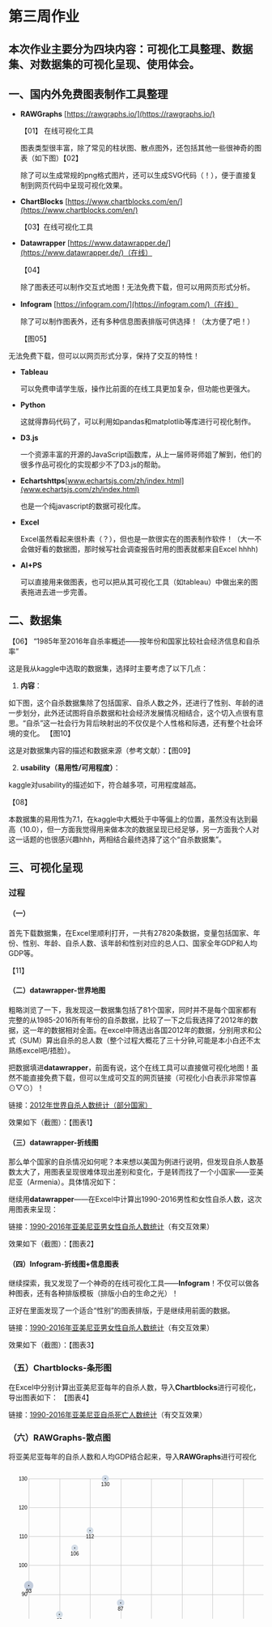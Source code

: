 # 第三周作业
## 本次作业主要分为四块内容：可视化工具整理、数据集、对数据集的可视化呈现、使用体会。

## 一、国内外免费图表制作工具整理
- **RAWGraphs** [https://rawgraphs.io/](https://rawgraphs.io/)
  
  【01】
    在线可视化工具

  图表类型很丰富，除了常见的柱状图、散点图外，还包括其他一些很神奇的图表（如下图）【02】
  
  除了可以生成常规的png格式图片，还可以生成SVG代码（！），便于直接复制到网页代码中呈现可视化效果。
  
- **ChartBlocks** [https://www.chartblocks.com/en/](https://www.chartblocks.com/en/)
  
  【03】在线可视化工具
  
- **Datawrapper** [https://www.datawrapper.de/](https://www.datawrapper.de/)（在线）

  【04】
  
  除了图表还可以制作交互式地图！无法免费下载，但可以用网页形式分析。
  
- **Infogram** [https://infogram.com/](https://infogram.com/)（在线）
  
  除了可以制作图表外，还有多种信息图表排版可供选择！（太方便了吧！）
  
  【图05】
    
 无法免费下载，但可以以网页形式分享，保持了交互的特性！
  
- **Tableau**
  
  可以免费申请学生版，操作比前面的在线工具更加复杂，但功能也更强大。
  
- **Python**

  这就得靠码代码了，可以利用如pandas和matplotlib等库进行可视化制作。

- **D3.js**

   一个资源丰富的开源的JavaScript函数库，从上一届师哥师姐了解到，他们的很多作品可视化的实现都少不了D3.js的帮助。

- **Echartshttps**[www.echartsjs.com/zh/index.html](www.echartsjs.com/zh/index.html)

  也是一个纯javascript的数据可视化库。
 
- **Excel**

  Excel虽然看起来很朴素（？），但也是一款很实在的图表制作软件！（大一不会做好看的数据图，那时候写社会调查报告时用的图表就都来自Excel hhhh)
  
- **AI+PS**

  可以直接用来做图表，也可以把从其可视化工具（如tableau）中做出来的图表拖进去进一步完善。
  
  
## 二、数据集

【06】
“1985年至2016年自杀率概述——按年份和国家比较社会经济信息和自杀率”

这是我从kaggle中选取的数据集，选择时主要考虑了以下几点：

1. **内容**：
  
  如下图，这个自杀数据集除了包括国家、自杀人数之外，还进行了性别、年龄的进一步划分，此外还试图将自杀数据和社会经济发展情况相结合，这个切入点很有意思。“自杀”这一社会行为背后映射出的不仅仅是个人性格和际遇，还有整个社会环境的变化。
  【图10】
  
  这是对数据集内容的描述和数据来源（参考文献）：【图09】

2. **usability（易用性/可用程度）**：

  kaggle对usability的描述如下，符合越多项，可用程度越高。
  
  【08】

  本数据集的易用性为7.1，在kaggle中大概处于中等偏上的位置，虽然没有达到最高（10.0），但一方面我觉得用来做本次的数据呈现已经足够，另一方面我个人对这一话题的也很感兴趣hhh，两相结合最终选择了这个“自杀数据集”。
  
## 三、可视化呈现

### 过程
#### （一）
首先下载数据集，在Excel里顺利打开，一共有27820条数据，变量包括国家、年份、性别、年龄、自杀人数、该年龄和性别对应的总人口、国家全年GDP和人均GDP等。
  
【11】

#### （二）datawrapper-世界地图
粗略浏览了一下，我发现这一数据集包括了81个国家，同时并不是每个国家都有完整的从1985-2016所有年份的自杀数据，比较了一下之后我选择了2012年的数据，这一年的数据相对全面。在excel中筛选出各国2012年的数据，分别用求和公式（SUM）算出自杀的总人数（整个过程大概花了三十分钟,可能是本小白还不太熟练excel吧/捂脸）。

把数据填进**datawrapper**，前面有说，这个在线工具可以直接做可视化地图！虽然不能直接免费下载，但可以生成可交互的网页链接（可视化小白表示非常惊喜⊙▽⊙）！

链接：[2012年世界自杀人数统计（部分国家）](https://www.datawrapper.de/_/TIM5U/)

效果如下（截图）：【图表1】

#### （三）datawrapper-折线图

那么单个国家的自杀情况如何呢？本来想以美国为例进行说明，但发现自杀人数基数太大了，用图表呈现很难体现出差别和变化，于是转而找了一个小国家——亚美尼亚（Armenia）。具体情况如下：

继续用**datawrapper**——在Excel中计算出1990-2016男性和女性自杀人数，这次用图表来呈现：

链接：[1990-2016年亚美尼亚男女性自杀人数统计](https://www.datawrapper.de/_/OCRly/)（有交互效果）

效果如下（截图）：【图表2】

#### （四）Infogram-折线图+信息图表

  继续探索，我又发现了一个神奇的在线可视化工具——**Infogram**！不仅可以做各种图表，还有各种排版模板（排版小白的生命之光）！

  正好在里面发现了一个适合“性别”的图表排版，于是继续用前面的数据。

  链接：[1990-2016年亚美尼亚男女性自杀人数统计](https://infogram.com/yellow-negative-1hnq41mr5rzk43z?live)（有交互效果）

  效果如下（截图）：【图表3】

### （五）Chartblocks-条形图

在Excel中分别计算出亚美尼亚每年的自杀人数，导入**Chartblocks**进行可视化，导出图表如下：
【图表4】

链接：[1990-2016年亚美尼亚自杀死亡人数统计](https://public.chartblocks.com/c/5da6a1023ba0f61240611208?t=8672a1f59b84f46)（有交互效果）

### （六）RAWGraphs-散点图

将亚美尼亚每年的自杀人数和人均GDP结合起来，导入**RAWGraphs**进行可视化

<svg width="847" height="500" xmlns="http://www.w3.org/2000/svg"><g transform="translate(40,20)"><g class="x axis" transform="translate(0,440)" fill="none" font-size="10" font-family="sans-serif" text-anchor="middle" style="stroke-width: 1px; font-size: 10px; font-family: Arial, Helvetica;"><path class="domain" stroke="#000" d="M0.5,-440V0.5H787.5V-440" style="shape-rendering: crispedges; fill: none; stroke: rgb(204, 204, 204);"></path><g class="tick" opacity="1" transform="translate(0.5,0)"><line stroke="#000" y2="-440" style="shape-rendering: crispedges; fill: none; stroke: rgb(204, 204, 204);"></line><text fill="#000" y="3" dy="0.71em">1,990</text></g><g class="tick" opacity="1" transform="translate(61.03846153846154,0)"><line stroke="#000" y2="-440" style="shape-rendering: crispedges; fill: none; stroke: rgb(204, 204, 204);"></line><text fill="#000" y="3" dy="0.71em">1,992</text></g><g class="tick" opacity="1" transform="translate(121.57692307692308,0)"><line stroke="#000" y2="-440" style="shape-rendering: crispedges; fill: none; stroke: rgb(204, 204, 204);"></line><text fill="#000" y="3" dy="0.71em">1,994</text></g><g class="tick" opacity="1" transform="translate(182.1153846153846,0)"><line stroke="#000" y2="-440" style="shape-rendering: crispedges; fill: none; stroke: rgb(204, 204, 204);"></line><text fill="#000" y="3" dy="0.71em">1,996</text></g><g class="tick" opacity="1" transform="translate(242.65384615384616,0)"><line stroke="#000" y2="-440" style="shape-rendering: crispedges; fill: none; stroke: rgb(204, 204, 204);"></line><text fill="#000" y="3" dy="0.71em">1,998</text></g><g class="tick" opacity="1" transform="translate(303.19230769230774,0)"><line stroke="#000" y2="-440" style="shape-rendering: crispedges; fill: none; stroke: rgb(204, 204, 204);"></line><text fill="#000" y="3" dy="0.71em">2,000</text></g><g class="tick" opacity="1" transform="translate(363.7307692307692,0)"><line stroke="#000" y2="-440" style="shape-rendering: crispedges; fill: none; stroke: rgb(204, 204, 204);"></line><text fill="#000" y="3" dy="0.71em">2,002</text></g><g class="tick" opacity="1" transform="translate(424.2692307692308,0)"><line stroke="#000" y2="-440" style="shape-rendering: crispedges; fill: none; stroke: rgb(204, 204, 204);"></line><text fill="#000" y="3" dy="0.71em">2,004</text></g><g class="tick" opacity="1" transform="translate(484.8076923076923,0)"><line stroke="#000" y2="-440" style="shape-rendering: crispedges; fill: none; stroke: rgb(204, 204, 204);"></line><text fill="#000" y="3" dy="0.71em">2,006</text></g><g class="tick" opacity="1" transform="translate(545.3461538461538,0)"><line stroke="#000" y2="-440" style="shape-rendering: crispedges; fill: none; stroke: rgb(204, 204, 204);"></line><text fill="#000" y="3" dy="0.71em">2,008</text></g><g class="tick" opacity="1" transform="translate(605.8846153846155,0)"><line stroke="#000" y2="-440" style="shape-rendering: crispedges; fill: none; stroke: rgb(204, 204, 204);"></line><text fill="#000" y="3" dy="0.71em">2,010</text></g><g class="tick" opacity="1" transform="translate(666.4230769230769,0)"><line stroke="#000" y2="-440" style="shape-rendering: crispedges; fill: none; stroke: rgb(204, 204, 204);"></line><text fill="#000" y="3" dy="0.71em">2,012</text></g><g class="tick" opacity="1" transform="translate(726.9615384615385,0)"><line stroke="#000" y2="-440" style="shape-rendering: crispedges; fill: none; stroke: rgb(204, 204, 204);"></line><text fill="#000" y="3" dy="0.71em">2,014</text></g><g class="tick" opacity="1" transform="translate(787.5,0)"><line stroke="#000" y2="-440" style="shape-rendering: crispedges; fill: none; stroke: rgb(204, 204, 204);"></line><text fill="#000" y="3" dy="0.71em">2,016</text></g></g><g class="y axis" fill="none" font-size="10" font-family="sans-serif" text-anchor="end" style="stroke-width: 1px; font-size: 10px; font-family: Arial, Helvetica;"><path class="domain" stroke="#000" d="M787,440.5H0.5V0.5H787" style="shape-rendering: crispedges; fill: none; stroke: rgb(204, 204, 204);"></path><g class="tick" opacity="1" transform="translate(0,400.5)"><line stroke="#000" x2="787" style="shape-rendering: crispedges; fill: none; stroke: rgb(204, 204, 204);"></line><text fill="#000" x="-3" dy="0.32em">60</text></g><g class="tick" opacity="1" transform="translate(0,343.3571428571429)"><line stroke="#000" x2="787" style="shape-rendering: crispedges; fill: none; stroke: rgb(204, 204, 204);"></line><text fill="#000" x="-3" dy="0.32em">70</text></g><g class="tick" opacity="1" transform="translate(0,286.2142857142857)"><line stroke="#000" x2="787" style="shape-rendering: crispedges; fill: none; stroke: rgb(204, 204, 204);"></line><text fill="#000" x="-3" dy="0.32em">80</text></g><g class="tick" opacity="1" transform="translate(0,229.07142857142858)"><line stroke="#000" x2="787" style="shape-rendering: crispedges; fill: none; stroke: rgb(204, 204, 204);"></line><text fill="#000" x="-3" dy="0.32em">90</text></g><g class="tick" opacity="1" transform="translate(0,171.92857142857144)"><line stroke="#000" x2="787" style="shape-rendering: crispedges; fill: none; stroke: rgb(204, 204, 204);"></line><text fill="#000" x="-3" dy="0.32em">100</text></g><g class="tick" opacity="1" transform="translate(0,114.78571428571428)"><line stroke="#000" x2="787" style="shape-rendering: crispedges; fill: none; stroke: rgb(204, 204, 204);"></line><text fill="#000" x="-3" dy="0.32em">110</text></g><g class="tick" opacity="1" transform="translate(0,57.64285714285717)"><line stroke="#000" x2="787" style="shape-rendering: crispedges; fill: none; stroke: rgb(204, 204, 204);"></line><text fill="#000" x="-3" dy="0.32em">120</text></g><g class="tick" opacity="1" transform="translate(0,0.5)"><line stroke="#000" x2="787" style="shape-rendering: crispedges; fill: none; stroke: rgb(204, 204, 204);"></line><text fill="#000" x="-3" dy="0.32em">130</text></g></g><g class="circle"><circle transform="translate(0, 211.42857142857144)" r="9.117259898320413" style="fill: rgb(189, 200, 217); fill-opacity: 0.9;"></circle><text transform="translate(0, 211.42857142857144)" text-anchor="middle" dy="15" style="font-size: 10px; font-family: Arial, Helvetica;">93</text></g><g class="circle"><circle transform="translate(30.26923076923077, 285.7142857142857)" r="8.468588656082318" style="fill: rgb(195, 206, 221); fill-opacity: 0.9;"></circle><text transform="translate(30.26923076923077, 285.7142857142857)" text-anchor="middle" dy="15" style="font-size: 10px; font-family: Arial, Helvetica;">80</text></g><g class="circle"><circle transform="translate(60.53846153846154, 268.57142857142856)" r="6.792671738633186" style="fill: rgb(208, 219, 230); fill-opacity: 0.9;"></circle><text transform="translate(60.53846153846154, 268.57142857142856)" text-anchor="middle" dy="15" style="font-size: 10px; font-family: Arial, Helvetica;">83</text></g><g class="circle"><circle transform="translate(90.8076923076923, 137.14285714285717)" r="6.5780533252275895" style="fill: rgb(209, 220, 231); fill-opacity: 0.9;"></circle><text transform="translate(90.8076923076923, 137.14285714285717)" text-anchor="middle" dy="15" style="font-size: 10px; font-family: Arial, Helvetica;">106</text></g><g class="circle"><circle transform="translate(121.07692307692308, 102.85714285714283)" r="6.807698149711737" style="fill: rgb(207, 218, 230); fill-opacity: 0.9;"></circle><text transform="translate(121.07692307692308, 102.85714285714283)" text-anchor="middle" dy="15" style="font-size: 10px; font-family: Arial, Helvetica;">112</text></g><g class="circle"><circle transform="translate(151.34615384615387, 0)" r="7.093311116870078" style="fill: rgb(205, 216, 229); fill-opacity: 0.9;"></circle><text transform="translate(151.34615384615387, 0)" text-anchor="middle" dy="15" style="font-size: 10px; font-family: Arial, Helvetica;">130</text></g><g class="circle"><circle transform="translate(181.6153846153846, 245.71428571428572)" r="7.318024310863368" style="fill: rgb(204, 215, 228); fill-opacity: 0.9;"></circle><text transform="translate(181.6153846153846, 245.71428571428572)" text-anchor="middle" dy="15" style="font-size: 10px; font-family: Arial, Helvetica;">87</text></g><g class="circle"><circle transform="translate(211.8846153846154, 302.8571428571429)" r="7.366123069481127" style="fill: rgb(204, 215, 227); fill-opacity: 0.9;"></circle><text transform="translate(211.8846153846154, 302.8571428571429)" text-anchor="middle" dy="15" style="font-size: 10px; font-family: Arial, Helvetica;">77</text></g><g class="circle"><circle transform="translate(242.15384615384616, 365.7142857142857)" r="7.809329811153534" style="fill: rgb(200, 211, 225); fill-opacity: 0.9;"></circle><text transform="translate(242.15384615384616, 365.7142857142857)" text-anchor="middle" dy="15" style="font-size: 10px; font-family: Arial, Helvetica;">66</text></g><g class="circle"><circle transform="translate(272.4230769230769, 360)" r="7.6996508193276325" style="fill: rgb(201, 212, 226); fill-opacity: 0.9;"></circle><text transform="translate(272.4230769230769, 360)" text-anchor="middle" dy="15" style="font-size: 10px; font-family: Arial, Helvetica;">67</text></g><g class="circle"><circle transform="translate(302.69230769230774, 394.2857142857143)" r="7.796518266764145" style="fill: rgb(200, 211, 225); fill-opacity: 0.9;"></circle><text transform="translate(302.69230769230774, 394.2857142857143)" text-anchor="middle" dy="15" style="font-size: 10px; font-family: Arial, Helvetica;">61</text></g><g class="circle"><circle transform="translate(332.96153846153845, 400)" r="8.152660376301645" style="fill: rgb(197, 208, 223); fill-opacity: 0.9;"></circle><text transform="translate(332.96153846153845, 400)" text-anchor="middle" dy="15" style="font-size: 10px; font-family: Arial, Helvetica;">60</text></g><g class="circle"><circle transform="translate(363.2307692307692, 320)" r="9.287273320131828" style="fill: rgb(187, 198, 216); fill-opacity: 0.9;"></circle><text transform="translate(363.2307692307692, 320)" text-anchor="middle" dy="15" style="font-size: 10px; font-family: Arial, Helvetica;">74</text></g><g class="circle"><circle transform="translate(393.5, 405.7142857142857)" r="9.993371667231045" style="fill: rgb(180, 191, 212); fill-opacity: 0.9;"></circle><text transform="translate(393.5, 405.7142857142857)" text-anchor="middle" dy="15" style="font-size: 10px; font-family: Arial, Helvetica;">59</text></g><g class="circle"><circle transform="translate(484.3076923076923, 297.1428571428571)" r="15.18909000709199" style="fill: rgb(112, 125, 166); fill-opacity: 0.9;"></circle><text transform="translate(484.3076923076923, 297.1428571428571)" text-anchor="middle" dy="15" style="font-size: 10px; font-family: Arial, Helvetica;">78</text></g><g class="circle"><circle transform="translate(514.5769230769231, 337.1428571428571)" r="18.127958794820362" style="fill: rgb(60, 79, 132); fill-opacity: 0.9;"></circle><text transform="translate(514.5769230769231, 337.1428571428571)" text-anchor="middle" dy="15" style="font-size: 10px; font-family: Arial, Helvetica;">71</text></g><g class="circle"><circle transform="translate(544.8461538461538, 382.8571428571429)" r="19.268009839230942" style="fill: rgb(34, 60, 117); fill-opacity: 0.9;"></circle><text transform="translate(544.8461538461538, 382.8571428571429)" text-anchor="middle" dy="15" style="font-size: 10px; font-family: Arial, Helvetica;">63</text></g><g class="circle"><circle transform="translate(575.1153846153845, 440)" r="17.73936743184606" style="fill: rgb(68, 86, 136); fill-opacity: 0.9;"></circle><text transform="translate(575.1153846153845, 440)" text-anchor="middle" dy="15" style="font-size: 10px; font-family: Arial, Helvetica;">53</text></g><g class="circle"><circle transform="translate(605.3846153846155, 325.7142857142857)" r="18.365472438938216" style="fill: rgb(55, 75, 129); fill-opacity: 0.9;"></circle><text transform="translate(605.3846153846155, 325.7142857142857)" text-anchor="middle" dy="15" style="font-size: 10px; font-family: Arial, Helvetica;">73</text></g><g class="circle"><circle transform="translate(635.6538461538462, 360)" r="19.193909657461013" style="fill: rgb(36, 61, 118); fill-opacity: 0.9;"></circle><text transform="translate(635.6538461538462, 360)" text-anchor="middle" dy="15" style="font-size: 10px; font-family: Arial, Helvetica;">67</text></g><g class="circle"><circle transform="translate(665.9230769230769, 291.42857142857144)" r="19.133930890495982" style="fill: rgb(37, 62, 119); fill-opacity: 0.9;"></circle><text transform="translate(665.9230769230769, 291.42857142857144)" text-anchor="middle" dy="15" style="font-size: 10px; font-family: Arial, Helvetica;">79</text></g><g class="circle"><circle transform="translate(696.1923076923076, 360)" r="19.570841305363384" style="fill: rgb(25, 55, 113); fill-opacity: 0.9;"></circle><text transform="translate(696.1923076923076, 360)" text-anchor="middle" dy="15" style="font-size: 10px; font-family: Arial, Helvetica;">67</text></g><g class="circle"><circle transform="translate(726.4615384615385, 411.42857142857144)" r="20" style="fill: rgb(8, 48, 107); fill-opacity: 0.9;"></circle><text transform="translate(726.4615384615385, 411.42857142857144)" text-anchor="middle" dy="15" style="font-size: 10px; font-family: Arial, Helvetica;">58</text></g><g class="circle"><circle transform="translate(756.7307692307693, 320)" r="19.13873649039232" style="fill: rgb(37, 62, 119); fill-opacity: 0.9;"></circle><text transform="translate(756.7307692307693, 320)" text-anchor="middle" dy="15" style="font-size: 10px; font-family: Arial, Helvetica;">74</text></g><g class="circle"><circle transform="translate(787, 360)" r="19.169941909396012" style="fill: rgb(36, 62, 118); fill-opacity: 0.9;"></circle><text transform="translate(787, 360)" text-anchor="middle" dy="15" style="font-size: 10px; font-family: Arial, Helvetica;">67</text></g><g class="point"><circle transform="translate(0, 211.42857142857144)" r="1" style="fill: rgb(0, 0, 0);"></circle></g><g class="point"><circle transform="translate(30.26923076923077, 285.7142857142857)" r="1" style="fill: rgb(0, 0, 0);"></circle></g><g class="point"><circle transform="translate(60.53846153846154, 268.57142857142856)" r="1" style="fill: rgb(0, 0, 0);"></circle></g><g class="point"><circle transform="translate(90.8076923076923, 137.14285714285717)" r="1" style="fill: rgb(0, 0, 0);"></circle></g><g class="point"><circle transform="translate(121.07692307692308, 102.85714285714283)" r="1" style="fill: rgb(0, 0, 0);"></circle></g><g class="point"><circle transform="translate(151.34615384615387, 0)" r="1" style="fill: rgb(0, 0, 0);"></circle></g><g class="point"><circle transform="translate(181.6153846153846, 245.71428571428572)" r="1" style="fill: rgb(0, 0, 0);"></circle></g><g class="point"><circle transform="translate(211.8846153846154, 302.8571428571429)" r="1" style="fill: rgb(0, 0, 0);"></circle></g><g class="point"><circle transform="translate(242.15384615384616, 365.7142857142857)" r="1" style="fill: rgb(0, 0, 0);"></circle></g><g class="point"><circle transform="translate(272.4230769230769, 360)" r="1" style="fill: rgb(0, 0, 0);"></circle></g><g class="point"><circle transform="translate(302.69230769230774, 394.2857142857143)" r="1" style="fill: rgb(0, 0, 0);"></circle></g><g class="point"><circle transform="translate(332.96153846153845, 400)" r="1" style="fill: rgb(0, 0, 0);"></circle></g><g class="point"><circle transform="translate(363.2307692307692, 320)" r="1" style="fill: rgb(0, 0, 0);"></circle></g><g class="point"><circle transform="translate(393.5, 405.7142857142857)" r="1" style="fill: rgb(0, 0, 0);"></circle></g><g class="point"><circle transform="translate(484.3076923076923, 297.1428571428571)" r="1" style="fill: rgb(0, 0, 0);"></circle></g><g class="point"><circle transform="translate(514.5769230769231, 337.1428571428571)" r="1" style="fill: rgb(0, 0, 0);"></circle></g><g class="point"><circle transform="translate(544.8461538461538, 382.8571428571429)" r="1" style="fill: rgb(0, 0, 0);"></circle></g><g class="point"><circle transform="translate(575.1153846153845, 440)" r="1" style="fill: rgb(0, 0, 0);"></circle></g><g class="point"><circle transform="translate(605.3846153846155, 325.7142857142857)" r="1" style="fill: rgb(0, 0, 0);"></circle></g><g class="point"><circle transform="translate(635.6538461538462, 360)" r="1" style="fill: rgb(0, 0, 0);"></circle></g><g class="point"><circle transform="translate(665.9230769230769, 291.42857142857144)" r="1" style="fill: rgb(0, 0, 0);"></circle></g><g class="point"><circle transform="translate(696.1923076923076, 360)" r="1" style="fill: rgb(0, 0, 0);"></circle></g><g class="point"><circle transform="translate(726.4615384615385, 411.42857142857144)" r="1" style="fill: rgb(0, 0, 0);"></circle></g><g class="point"><circle transform="translate(756.7307692307693, 320)" r="1" style="fill: rgb(0, 0, 0);"></circle></g><g class="point"><circle transform="translate(787, 360)" r="1" style="fill: rgb(0, 0, 0);"></circle></g></g></svg>
